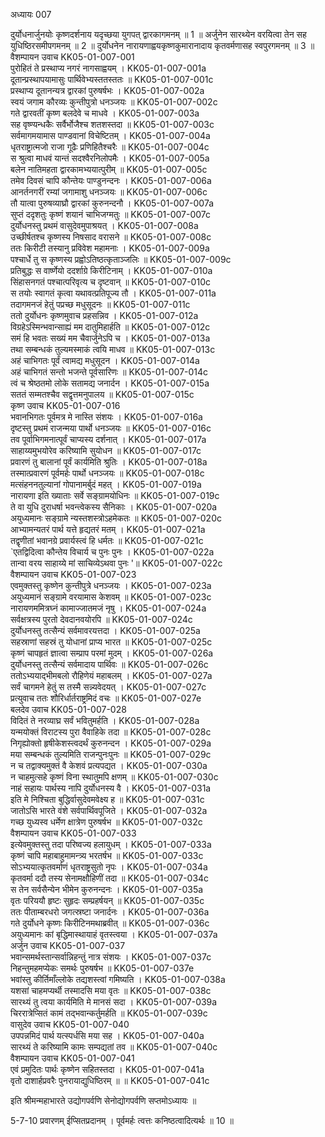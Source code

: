 अध्यायः 007

दुर्योधनार्जुनयोः कृष्णदर्शनाय यदृच्छया युगपत् द्वारकागमनम् ॥ 1 ॥ अर्जुनेन सारथ्येन वरयित्वा तेन सह युधिष्ठिरसमीपगमनम् ॥ 2 ॥ दुर्योधनेन नारायणाह्वयकृष्णकुमारानादाय कृतवर्मणासह स्वपुरगमनम् ॥ 3 ॥
वैशम्पायन उवाच 	KK05-01-007-001  
पुरोहितं ते प्रस्थाप्य नगरं नागसाह्वयम् ।	KK05-01-007-001a  
दूतान्प्रस्थापयामासुः पार्थिवेभ्यस्ततस्ततः ॥	KK05-01-007-001c  
प्रस्थाप्य दूतानन्यत्र द्वारकां पुरुषर्षभः ।	KK05-01-007-002a  
स्वयं जगाम कौरव्यः कुन्तीपुत्रो धनञ्जयः ॥	KK05-01-007-002c  
गते द्वारवतीं कृष्ण बलदेवे च माधवे ।	KK05-01-007-003a  
सह वृष्ण्यन्धकैः सर्वैर्भोजैश्च शतशस्तदा ॥	KK05-01-007-003c  
सर्वमागमयामास पाण्डवानां विचेष्टितम् ।	KK05-01-007-004a  
धृतराष्ट्रात्मजो राजा गूढैः प्रणिहितैश्चरैः ॥	KK05-01-007-004c  
स श्रुत्वा माधवं यान्तं सदश्वैरनिलोपमैः ।	KK05-01-007-005a  
बलेन नातिमहता द्वारकामभ्ययात्पुरीम् ॥	KK05-01-007-005c  
तमेव दिवसं चापि कौन्तेयः पाण्डुनन्दनः ।	KK05-01-007-006a  
आनर्तनगरीं रम्यां जगामाशु धनञ्जयः ॥	KK05-01-007-006c  
तौ यात्वा पुरुषव्याघ्रौ द्वारकां कुरुनन्दनौ ।	KK05-01-007-007a  
सुप्तं ददृशतुः कृष्णं शयानं चाभिजग्मतुः ॥	KK05-01-007-007c  
दुर्योधनस्तु प्रथमं वासुदेवमुपाश्रयत् ।	KK05-01-007-008a  
उच्छीर्षतश्च कृष्णस्य निषसाद वरासने ॥	KK05-01-007-008c  
ततः किरीटी तस्यानु प्रविवेश महामनाः ।	KK05-01-007-009a  
पश्चार्धे तु स कृष्णस्य प्रह्वोऽतिष्ठत्कृताञ्जलिः ॥	KK05-01-007-009c  
प्रतिबुद्धः स वार्ष्णेयो ददर्शाग्रे किरीटिनाम् ।	KK05-01-007-010a  
सिंहासनगतं पश्चात्परिवृत्य च दृष्टवान् ॥	KK05-01-007-010c  
स तयोः स्वागतं कृत्वा यथावत्प्रतिपूज्य तौ ।	KK05-01-007-011a  
तदागमनजं हेतुं पप्रच्छ मधुसूदनः ॥	KK05-01-007-011c  
ततो दुर्योधनः कृष्णमुवाच प्रहसन्निव ।	KK05-01-007-012a  
विग्रहेऽस्मिन्भवान्साह्यं मम दातुमिहार्हति ॥	KK05-01-007-012c  
समं हि भवतः सख्यं मम चैवार्जुनेऽपि च ।	KK05-01-007-013a  
तथा सम्बन्धकं तुल्यमस्माकं त्वयि माधव ॥	KK05-01-007-013c  
अहं चाभिगतः पूर्वं त्वामद्य मधुसूदन ।	KK05-01-007-014a  
अहं चाभिगतं सन्तो भजन्ते पूर्वसारिणः ॥	KK05-01-007-014c  
त्वं च श्रेष्ठतमो लोके सतामद्य जनार्दन ।	KK05-01-007-015a  
सततं सम्मतश्चैव सद्वृत्तमनुपालय ॥	KK05-01-007-015c  
कृष्ण उवाच 	KK05-01-007-016  
भवानभिगतः पूर्वमत्र मे नास्ति संशयः ।	KK05-01-007-016a  
दृष्टस्तु प्रथमं राजन्मया पार्थो धनञ्जयः ॥	KK05-01-007-016c  
तव पूर्वाभिगमनात्पूर्वं चाप्यस्य दर्शनात् ।	KK05-01-007-017a  
साहाय्यमुभयोरेव करिष्यामि सुयोधन ॥	KK05-01-007-017c  
प्रवारणं तु बालानां पूर्वं कार्यमिति श्रुतिः ।	KK05-01-007-018a  
तस्मात्प्रवारणं पूर्वमर्हः पार्थो धनञ्जयः ॥	KK05-01-007-018c  
मत्संहननतुल्यानां गोपानामर्बुदं महत् ।	KK05-01-007-019a  
नारायणा इति ख्याताः सर्वे सङ्ग्रामयोधिनः ॥	KK05-01-007-019c  
ते वा युधि दुराधर्षा भवन्त्वेकस्य सैनिकाः ।	KK05-01-007-020a  
अयुध्यमानः सङ्ग्रामे न्यस्तशस्त्रोऽहमेकतः ॥	KK05-01-007-020c  
आभ्यामन्यतरं पार्थ यत्ते हृद्यतरं मतम् ।	KK05-01-007-021a  
तद्वृणीतां भवानग्रे प्रवार्यस्त्वं हि धर्मतः ॥	KK05-01-007-021c  
`एतद्विदित्वा कौन्तेय विचार्य च पुनः पुनः ।	KK05-01-007-022a  
तान्वा वरय साहाय्ये मां साचिव्येऽथवा पुनः '॥	KK05-01-007-022c  
वैशम्पायन उवाच 	KK05-01-007-023  
एवमुक्तस्तु कृष्णेन कुन्तीपुत्रे धनञ्जयः ।	KK05-01-007-023a  
अयुध्यमानं सङ्ग्रामे वरयामास केशवम् ॥	KK05-01-007-023c  
नारायणममित्रघ्नं कामाज्जातमजं नृषु ।	KK05-01-007-024a  
सर्वक्षत्रस्य पुरतो देवदानवयोरपि ॥	KK05-01-007-024c  
दुर्योधनस्तु तत्सैन्यं सर्वमावरयत्तदा ।	KK05-01-007-025a  
सहस्राणां सहस्रं तु योधानां प्राप्य भारत ॥	KK05-01-007-025c  
कृष्णं चापहृतं ज्ञात्वा सम्प्राप परमां मुदम् ।	KK05-01-007-026a  
दुर्योधनस्तु तत्सैन्यं सर्वमादाय पार्थिवः ॥	KK05-01-007-026c  
ततोऽभ्ययाद्भीमबलो रौहिणेयं महाबलम् ।	KK05-01-007-027a  
सर्वं चागमने हेतुं स तस्मै सन्न्यवेदयत् ।	KK05-01-007-027c  
प्रत्युवाच ततः शौरिर्धार्तराष्ट्रमिदं वचः ॥	KK05-01-007-027e  
बलदेव उवाच 	KK05-01-007-028  
विदितं ते नरव्याघ्र सर्वं भवितुमर्हति ।	KK05-01-007-028a  
यन्मयोक्तं विराटस्य पुरा वैवाहिके तदा ॥	KK05-01-007-028c  
निगृह्योक्तो हृषीकेशस्त्वदर्थं कुरुनन्दन ।	KK05-01-007-029a  
मया सम्बन्धकं तुल्यमिति राजन्पुनःपुनः ॥	KK05-01-007-029c  
न च तद्वाक्यमुक्तं वै केशवं प्रत्यपद्यत ।	KK05-01-007-030a  
न चाहमुत्सहे कृष्णं विना स्थातुमपि क्षणम् ॥	KK05-01-007-030c  
नाहं सहायः पार्थस्य नापि दुर्योधनस्य वै ।	KK05-01-007-031a  
इति मे निश्चिता बुद्धिर्वासुदेवमवेक्ष्य ह ॥	KK05-01-007-031c  
जातोऽसि भारते वंशे सर्वपार्थिवपूजिते ।	KK05-01-007-032a  
गच्छ युध्यस्व धर्मेण क्षात्रेण पुरुषर्षभ ॥	KK05-01-007-032c  
वैशम्पायन उवाच 	KK05-01-007-033  
इत्येवमुक्तस्तु तदा परिष्वज्य हलायुधम् ।	KK05-01-007-033a  
कृष्णं चापि महाबाहुमामन्त्र्य भरतर्षभ ॥	KK05-01-007-033c  
सोऽभ्ययात्कृतवर्माणं धृतराष्ट्रसुतो नृपः ।	KK05-01-007-034a  
कृतवर्मा ददौ तस्य सेनामक्षौहिणीं तदा ॥	KK05-01-007-034c  
स तेन सर्वसैन्येन भीमेन कुरुनन्दनः ।	KK05-01-007-035a  
वृतः परिययौ हृष्टः सुहृदः सम्प्रहर्षयन् ॥	KK05-01-007-035c  
ततः पीताम्बरधरो जगत्स्रष्टा जनार्दनः ।	KK05-01-007-036a  
गते दुर्योधने कृष्णः किरीटिनमथाब्रवीत् ॥	KK05-01-007-036c  
अयुध्यमानः कां बृद्धिमास्थायाहं वृतस्त्वया ।	KK05-01-007-037a  
अर्जुन उवाच 	KK05-01-007-037  
भवान्समर्थस्तान्सर्वान्निहन्तुं नात्र संशयः ।	KK05-01-007-037c  
निहन्तुमहमप्येकः समर्थः पुरुषर्षभ ॥	KK05-01-007-037e  
भवांस्तु कीर्तिमाँल्लोके तद्यशस्त्वां गमिष्यति ।	KK05-01-007-038a  
यशसां चाहमप्यर्थी तस्मादसि मया वृतः ॥	KK05-01-007-038c  
सारथ्यं तु त्वया कार्यमिति मे मानसं सदा ।	KK05-01-007-039a  
चिररात्रेप्सितं कामं तद्भवान्कर्तुमर्हति ॥	KK05-01-007-039c  
वासुदेव उवाच 	KK05-01-007-040  
उपपन्नमिदं पार्थ यत्स्पर्धसि मया सह ।	KK05-01-007-040a  
सारथ्यं ते करिष्यामि कामः सम्पद्यतां तव ॥	KK05-01-007-040c  
वैशम्पायन उवाच 	KK05-01-007-041  
एवं प्रमुदितः पार्थः कृष्णेन सहितस्तदा ।	KK05-01-007-041a  
वृतो दाशार्हप्रवरैः पुनरायाद्युधिष्ठिरम् ॥ ॥	KK05-01-007-041c  

इति श्रीमन्महाभारते उद्योगपर्वणि सेनोद्योगपर्वणि सप्तमोऽध्यायः ॥

5-7-10 प्रवारणम् ईप्सितप्रदानम् । पूर्वमर्हः त्वत्तः कनिष्ठत्वादित्यर्थः ॥ 10 ॥
